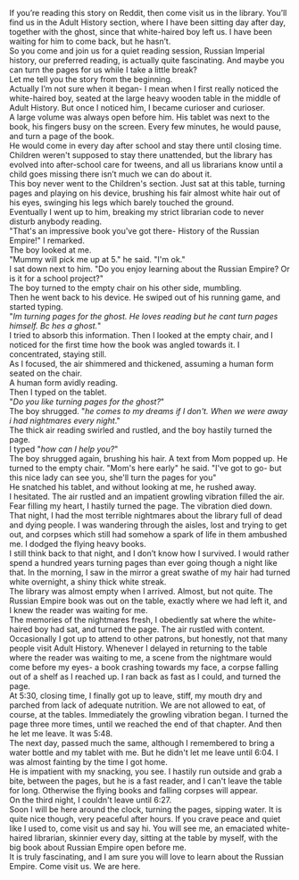 If you’re reading this story on Reddit, then come visit us in the library. You’ll find us in the Adult History section, where I have been sitting day after day, together with the ghost, since that white-haired boy left us. I have been waiting for him to come back, but he hasn’t.  
So you come and join us for a quiet reading session, Russian Imperial history, our preferred reading, is actually quite fascinating. And maybe you can turn the pages for us while I take a little break?  
Let me tell you the story from the beginning.  
Actually I’m not sure when it began- I mean when I first really noticed the white-haired boy, seated at the large heavy wooden table in the middle of Adult History. But once I noticed him, I became curioser and curioser.  
A large volume was always open before him. His tablet was next to the book, his fingers busy on the screen. Every few minutes, he would pause, and turn a page of the book.  
He would come in every day after school and stay there until closing time. Children weren't supposed to stay there unattended, but the library has evolved into after-school care for tweens, and all us librarians know until a child goes missing there isn’t much we can do about it.  
This boy never went to the Children's section. Just sat at this table, turning pages and playing on his device, brushing his fair almost white hair out of his eyes, swinging his legs which barely touched the ground.  
Eventually I went up to him, breaking my strict librarian code to never disturb anybody reading.  
"That's an impressive book you've got there- History of the Russian Empire!" I remarked.  
The boy looked at me.  
"Mummy will pick me up at 5." he said. "I'm ok."  
I sat down next to him. "Do you enjoy learning about the Russian Empire? Or is it for a school project?"  
The boy turned to the empty chair on his other side, mumbling.  
Then he went back to his device. He swiped out of his running game, and started typing.  
"*Im turning pages for the ghost. He loves reading but he cant turn pages himself. Bc hes a ghost.*"  
I tried to absorb this information. Then I looked at the empty chair, and I noticed for the first time how the book was angled towards it. I concentrated, staying still.  
As I focused, the air shimmered and thickened, assuming a human form seated on the chair.  
A human form avidly reading.  
Then I typed on the tablet.  
"*Do you like turning pages for the ghost?*"  
The boy shrugged. "*he comes to my dreams if I don't. When we were away i had nightmares every night*."  
The thick air reading swirled and rustled, and the boy hastily turned the page.  
I typed "*how can I help you?*"  
The boy shrugged again, brushing his hair. A text from Mom popped up. He turned to the empty chair. "Mom's here early" he said. "I've got to go- but this nice lady can see you, she'll turn the pages for you"  
He snatched his tablet, and without looking at me, he rushed away.  
I hesitated. The air rustled and an impatient growling vibration filled the air. Fear filling my heart, I hastily turned the page. The vibration died down.  
That night, I had the most terrible nightmares about the library full of dead and dying people. I was wandering through the aisles, lost and trying to get out, and corpses which still had somehow a spark of life in them ambushed me. I dodged the flying heavy books.  
I still think back to that night, and I don’t know how I survived. I would rather spend a hundred years turning pages than ever going though a night like that. In the morning, I saw in the mirror a great swathe of my hair had turned white overnight, a shiny thick white streak.  
The library was almost empty when I arrived. Almost, but not quite. The Russian Empire book was out on the table, exactly where we had left it, and I knew the reader was waiting for me.  
The memories of the nightmares fresh, I obediently sat where the white-haired boy had sat, and turned the page. The air rustled with content.  
Occasionally I got up to attend to other patrons, but honestly, not that many people visit Adult History. Whenever I delayed in returning to the table where the reader was waiting to me, a scene from the nightmare would come before my eyes- a book crashing towards my face, a corpse falling out of a shelf as I reached up. I ran back as fast as I could, and turned the page.  
At 5:30, closing time, I finally got up to leave, stiff, my mouth dry and parched from lack of adequate nutrition. We are not allowed to eat, of course, at the tables. Immediately the growling vibration began. I turned the page three more times, until we reached the end of that chapter. And then he let me leave. It was 5:48.  
The next day, passed much the same, although I remembered to bring a water bottle and my tablet with me. But he didn't let me leave until 6:04. I was almost fainting by the time I got home.  
He is impatient with my snacking, you see. I hastily run outside and grab a bite, between the pages, but he is a fast reader, and I can't leave the table for long. Otherwise the flying books and falling corpses will appear.  
On the third night, I couldn't leave until 6:27.  
Soon I will be here around the clock, turning the pages, sipping water. It is quite nice though, very peaceful after hours. If you crave peace and quiet like I used to, come visit us and say hi. You will see me, an emaciated white-haired librarian, skinnier every day, sitting at the table by myself, with the big book about Russian Empire open before me.  
It is truly fascinating, and I am sure you will love to learn about the Russian Empire. Come visit us. We are here.